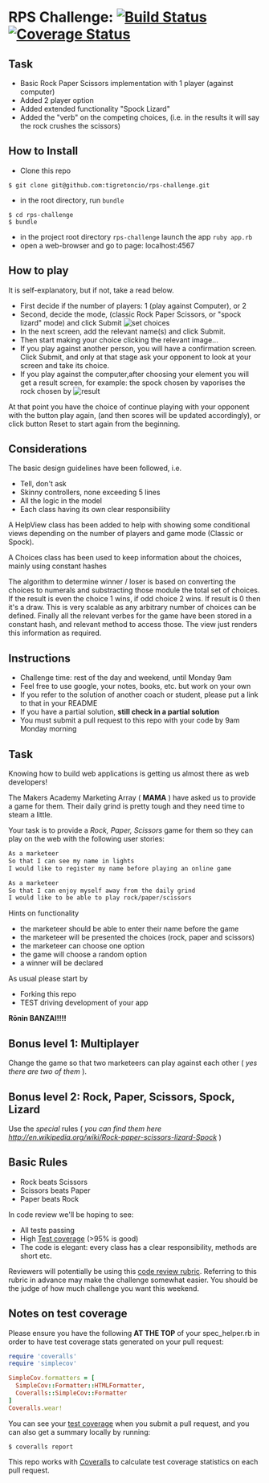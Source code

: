 # RPS Challenge: [![Build Status](https://travis-ci.org/makersacademy/rps-challenge.svg?branch=master)](https://travis-ci.org/makersacademy/rps-challenge)[![Coverage Status](https://coveralls.io/repos/github/festinalent3/rps-challenge/badge.svg?branch=master)](https://coveralls.io/github/festinalent3/rps-challenge?branch=master)

Task
-----

- Basic Rock Paper Scissors implementation with 1 player (against computer)
- Added 2 player option
- Added extended functionality "Spock Lizard"
- Added the "verb" on the competing choices, (i.e. in the results it will say the rock crushes the scissors)

How to Install
--------------
- Clone this repo
````
$ git clone git@github.com:tigretoncio/rps-challenge.git
````
- in the root directory, run `bundle`
````
$ cd rps-challenge
$ bundle
````
- in the project root directory `rps-challenge` launch the app `ruby app.rb`
- open a web-browser and go to page: localhost:4567

How to play
-----------
It is self-explanatory, but if not, take a read below.

- First decide if the number of players: 1 (play against Computer), or 2
- Second, decide the mode, (classic Rock Paper Scissors, or "spock lizard" mode) and click Submit
![set choices](http://i.imgur.com/uBkx8Pd.png)
- In the next screen, add the relevant name(s) and click Submit.
- Then start making your choice clicking the relevant image...
- If you play against another person, you will have a confirmation screen.  Click Submit, and only at that stage ask your opponent to look at your screen and take its choice.
- If you play against the computer,after choosing your element you will get a result screen, for example:
the spock chosen by <Player1> vaporises the rock chosen by <Player2>
![result](http://i.imgur.com/46R67vl.png)

At that point you have the choice of continue playing with your opponent with the button play again, (and then scores will be updated accordingly), or click button Reset to start again from the beginning.

Considerations
--------------

The basic design guidelines have been followed, i.e.

- Tell, don't ask
- Skinny controllers, none exceeding 5 lines
- All the logic in the model
- Each class having its own clear responsibility

A HelpView class has been added to help with showing some conditional views depending on the number of players and game mode (Classic or Spock).

A Choices class has been used to keep information about the choices, mainly using constant hashes

The algorithm to determine winner / loser is based on converting the choices to numerals and substracting those module the total set of choices.  If the result is even the choice 1 wins, if odd choice 2 wins.  If result is 0 then it's a draw.  This is very scalable as any arbitrary number of choices can be defined.
Finally all the relevant verbes for the game have been stored in a constant hash, and relevant method to access those.  The view just renders this information as required.



Instructions
-------

* Challenge time: rest of the day and weekend, until Monday 9am
* Feel free to use google, your notes, books, etc. but work on your own
* If you refer to the solution of another coach or student, please put a link to that in your README
* If you have a partial solution, **still check in a partial solution**
* You must submit a pull request to this repo with your code by 9am Monday morning

Task
----

Knowing how to build web applications is getting us almost there as web developers!

The Makers Academy Marketing Array ( **MAMA** ) have asked us to provide a game for them. Their daily grind is pretty tough and they need time to steam a little.

Your task is to provide a _Rock, Paper, Scissors_ game for them so they can play on the web with the following user stories:

```sh
As a marketeer
So that I can see my name in lights
I would like to register my name before playing an online game

As a marketeer
So that I can enjoy myself away from the daily grind
I would like to be able to play rock/paper/scissors
```



Hints on functionality

- the marketeer should be able to enter their name before the game
- the marketeer will be presented the choices (rock, paper and scissors)
- the marketeer can choose one option
- the game will choose a random option
- a winner will be declared


As usual please start by

* Forking this repo
* TEST driving development of your app

**Rōnin BANZAI!!!!**

## Bonus level 1: Multiplayer

Change the game so that two marketeers can play against each other ( _yes there are two of them_ ).

## Bonus level 2: Rock, Paper, Scissors, Spock, Lizard

Use the _special_ rules ( _you can find them here http://en.wikipedia.org/wiki/Rock-paper-scissors-lizard-Spock_ )

## Basic Rules

- Rock beats Scissors
- Scissors beats Paper
- Paper beats Rock

In code review we'll be hoping to see:

* All tests passing
* High [Test coverage](https://github.com/makersacademy/course/blob/master/pills/test_coverage.md) (>95% is good)
* The code is elegant: every class has a clear responsibility, methods are short etc.

Reviewers will potentially be using this [code review rubric](docs/review.md).  Referring to this rubric in advance may make the challenge somewhat easier.  You should be the judge of how much challenge you want this weekend.

Notes on test coverage
----------------------

Please ensure you have the following **AT THE TOP** of your spec_helper.rb in order to have test coverage stats generated
on your pull request:

```ruby
require 'coveralls'
require 'simplecov'

SimpleCov.formatters = [
  SimpleCov::Formatter::HTMLFormatter,
  Coveralls::SimpleCov::Formatter
]
Coveralls.wear!
```

You can see your [test coverage](https://github.com/makersacademy/course/blob/master/pills/test_coverage.md) when you submit a pull request, and you can also get a summary locally by running:

```
$ coveralls report
```

This repo works with [Coveralls](https://coveralls.io/) to calculate test coverage statistics on each pull request.

